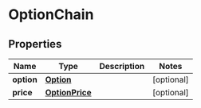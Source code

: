 
# OptionChain

## Properties
Name | Type | Description | Notes
------------ | ------------- | ------------- | -------------
**option** | [**Option**](Option.md) |  |  [optional]
**price** | [**OptionPrice**](OptionPrice.md) |  |  [optional]



